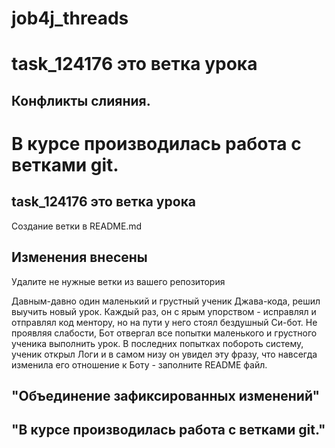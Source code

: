 # job4j_threads
# task_124176 это ветка урока
## Конфликты слияния.
# В курсе производилась работа с ветками git.
## task_124176 это ветка урока
 Создание ветки в README.md
## Изменения внесены

Удалите не нужные ветки из вашего репозитория

Давным-давно один маленький и грустный ученик Джава-кода, 
решил выучить новый урок. Каждый раз, он с ярым упорством - исправлял и отправлял
код ментору, но на пути у него стоял бездушный Си-бот. Не проявляя слабости, Бот 
отвергал все попытки маленького и грустного ученика выполнить урок. В последних попытках побороть
систему, ученик открыл Логи и в самом низу он увидел эту фразу, что навсегда изменила его 
отношение к Боту - заполните README файл.

## "Объединение зафиксированных изменений"
## "В курсе производилась работа с ветками git."

